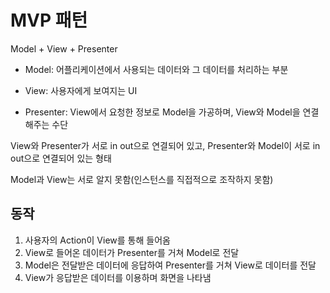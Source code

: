 # MVP 패턴

Model + View + Presenter

- Model: 어플리케이션에서 사용되는 데이터와 그 데이터를 처리하는 부분

- View: 사용자에게 보여지는 UI

- Presenter: View에서 요청한 정보로 Model을 가공하며, View와 Model을 연결해주는 수단

View와 Presenter가 서로 in out으로 연결되어 있고, Presenter와 Model이 서로 in out으로 연결되어 있는 형태

Model과 View는 서로 알지 못함(인스턴스를 직접적으로 조작하지 못함)


## 동작

1. 사용자의 Action이 View를 통해 들어옴
1. View로 들어온 데이터가 Presenter를 거쳐 Model로 전달
1. Model은 전달받은 데이터에 응답하여 Presenter를 거쳐 View로 데이터를 전달
1. View가 응답받은 데이터를 이용하며 화면을 나타냄
